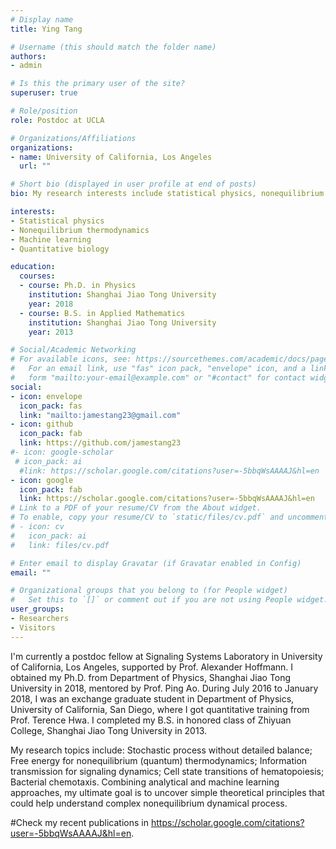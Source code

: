 ```yaml
---
# Display name
title: Ying Tang

# Username (this should match the folder name)
authors:
- admin

# Is this the primary user of the site?
superuser: true

# Role/position
role: Postdoc at UCLA

# Organizations/Affiliations
organizations:
- name: University of California, Los Angeles
  url: ""

# Short bio (displayed in user profile at end of posts)
bio: My research interests include statistical physics, nonequilibrium thermodynamics, machine learning, and quantitative biology.

interests:
- Statistical physics
- Nonequilibrium thermodynamics
- Machine learning
- Quantitative biology

education:
  courses:
  - course: Ph.D. in Physics
    institution: Shanghai Jiao Tong University
    year: 2018
  - course: B.S. in Applied Mathematics
    institution: Shanghai Jiao Tong University
    year: 2013

# Social/Academic Networking
# For available icons, see: https://sourcethemes.com/academic/docs/page-builder/#icons
#   For an email link, use "fas" icon pack, "envelope" icon, and a link in the
#   form "mailto:your-email@example.com" or "#contact" for contact widget.
social:
- icon: envelope
  icon_pack: fas
  link: "mailto:jamestang23@gmail.com"
- icon: github
  icon_pack: fab
  link: https://github.com/jamestang23
#- icon: google-scholar
 # icon_pack: ai
  #link: https://scholar.google.com/citations?user=-5bbqWsAAAAJ&hl=en
- icon: google
  icon_pack: fab
  link: https://scholar.google.com/citations?user=-5bbqWsAAAAJ&hl=en
# Link to a PDF of your resume/CV from the About widget.
# To enable, copy your resume/CV to `static/files/cv.pdf` and uncomment the lines below.
# - icon: cv
#   icon_pack: ai
#   link: files/cv.pdf

# Enter email to display Gravatar (if Gravatar enabled in Config)
email: ""

# Organizational groups that you belong to (for People widget)
#   Set this to `[]` or comment out if you are not using People widget.
user_groups:
- Researchers
- Visitors
---
```


I'm currently a postdoc fellow at Signaling Systems Laboratory in University of California, Los Angeles, supported by Prof. Alexander Hoffmann. I obtained my Ph.D. from Department of Physics, Shanghai Jiao Tong University in 2018, mentored by Prof. Ping Ao. During July 2016 to January 2018, I was an exchange graduate student in Department of Physics, University of California, San Diego, where I got quantitative training from Prof. Terence Hwa. I completed my B.S. in honored class of Zhiyuan College, Shanghai Jiao Tong University in 2013.

My research topics include: Stochastic process without detailed balance; Free energy for nonequilibrium (quantum) thermodynamics; Information transmission for signaling dynamics; Cell state transitions of hematopoiesis; Bacterial chemotaxis. Combining analytical and machine learning approaches, my ultimate goal is to uncover simple theoretical principles that could help understand complex nonequilibrium dynamical process.

#Check my recent publications in https://scholar.google.com/citations?user=-5bbqWsAAAAJ&hl=en. 

